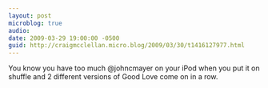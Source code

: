 ```yaml
---
layout: post
microblog: true
audio: 
date: 2009-03-29 19:00:00 -0500
guid: http://craigmcclellan.micro.blog/2009/03/30/t1416127977.html
---
```

You know you have too much @johncmayer on your iPod when you put it on shuffle and 2 different versions of Good Love come on in a row.
